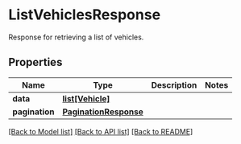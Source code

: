 # ListVehiclesResponse

Response for retrieving a list of vehicles.
## Properties
Name | Type | Description | Notes
------------ | ------------- | ------------- | -------------
**data** | [**list[Vehicle]**](Vehicle.md) |  | 
**pagination** | [**PaginationResponse**](PaginationResponse.md) |  | 

[[Back to Model list]](../README.md#documentation-for-models) [[Back to API list]](../README.md#documentation-for-api-endpoints) [[Back to README]](../README.md)



